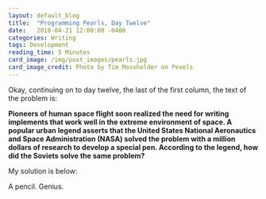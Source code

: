```yaml
---
layout: default_blog
title:  "Programming Pearls, Day Twelve"
date:   2018-04-21 12:00:00 -0400
categories: Writing
tags: Development
reading_time: 5 Minutes
card_image: /img/post_images/pearls.jpg
card_image_credit: Photo by Tim Mossholder on Pexels
---
```


Okay, continuing on to day twelve, the last of the first column, the text of the problem is: 

__Pioneers of human space flight soon realized the need for writing implements
that work well in the extreme environment of space. A popular urban legend
asserts that the United States National Aeronautics and Space Administration
(NASA) solved the problem with a million dollars of research to develop a
special pen. According to the legend, how did the Soviets solve the same
problem?__

My solution is below:

A pencil. Genius.
